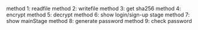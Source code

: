 method 1: readfile
method 2: writefile
method 3: get sha256
method 4: encrypt
method 5: decrypt 
method 6: show login/sign-up stage
method 7: show mainStage
method 8: generate password
method 9: check password
